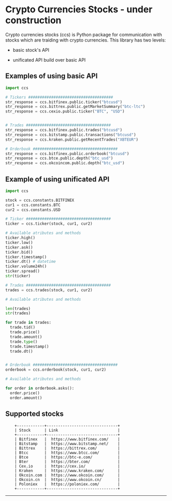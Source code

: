 # Crypto Currencies Stocks  - under construction

Crypto currencies stocks (ccs) is Python package for communication with stocks which are traiding with crypto currencies. This library has two levels:

* basic stock's API

* unificated API build over basic API

Examples of using basic API
---------------------------
```python
import ccs

# Tickers #####################################
str_response = ccs.bitfinex.public.ticker("btcusd")
str_response = ccs.bittrex.public.getMarketSummary("btc-ltc")
str_response = ccs.cexio.public.ticker("BTC", "USD")


# Trades #####################################
str_response = ccs.bitfinex.public.trades("btcusd")
str_response = ccs.bitstamp.public.transactions("btcusd")
str_response = ccs.kraken.public.getRecentTrades("XBTEUR")

# Orderbook #####################################
str_response = ccs.bitfinex.public.orderbook("btcusd")
str_response = ccs.btce.public.depth("btc_usd")
str_response = ccs.okcoincom.public.depth("btc_usd")
```
Example of using unificated API
-------------------------------
```python
import ccs

stock = ccs.constants.BITFINEX
cur1 = ccs.constants.BTC
cur2 = ccs.constants.USD

# Ticker #####################################
ticker = ccs.ticker(stock, cur1, cur2)

# Available atributes and methods
ticker.high()
ticker.low()
ticker.ask()
ticker.bid()
ticker.timestamp()
ticker.dt() # datetime
ticker.volume24h()
ticker.spread()
str(ticker)

# Trades #####################################
trades = ccs.trades(stock, cur1, cur2)

# Available atributes and methods

len(trades)
str(trades)

for trade in trades:
  trade.tid()
  trade.price()
  trade.amount()
  trade.type()
  trade.timestamp()
  trade.dt()


# Orderbook #####################################
orderbook = ccs.orderbook(stock, cur1, cur2)

# Available atributes and methods

for order in orderbook.asks():
  order.price()
  order.amount()

```

Supported stocks
----------------

        +------------+-------------------------------+
        | Stock      | Link                          |
        +------------+-------------------------------+
        | Bitfinex   |  https://www.bitfinex.com/    |
        | Bitstamp   |  https://www.bitstamp.net/    |
        | Bittrex    |  https://bittrex.com/         |
        | Btcc       |  https://www.btcc.com/        |
        | Btce       |  https://btc-e.com/           |
        | Bter       |  https://bter.com/            |
        | Cex.io     |  https://cex.io/              |
        | Kraken     |  https://www.kraken.com/      |
        | Okcoin.com |  https://www.okcoin.com/      |
        | Okcoin.cn  |  https://www.okcoin.cn/       |
        | Poloniex   |  https://poloniex.com/        |
        +------------+-------------------------------+
    
-----    
